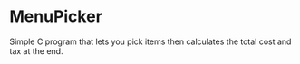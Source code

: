 # MenuPicker

Simple C program that lets you pick items then calculates the total cost and tax at the end.
